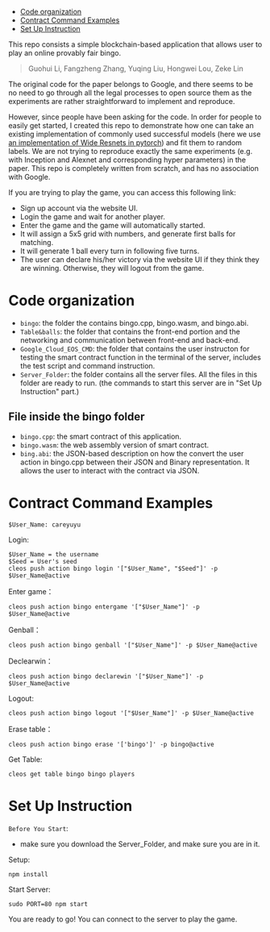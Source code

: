 - [Code organization](#code-organization)
- [Contract Command Examples](#contract-command-examples)
- [Set Up Instruction](#set-up-instruction)

This repo consists a simple blockchain-based application that allows user to play an online provably fair bingo.

> Guohui Li, Fangzheng Zhang, Yuqing Liu, Hongwei Lou, Zeke Lin 

The original code for the paper belongs to Google, and there seems to be no need to go through all the legal processes to open source them as the experiments are rather straightforward to implement and reproduce.

However, since people have been asking for the code. In order for people to easily get started, I created this repo to demonstrate how one can take an existing implementation of commonly used successful models (here we use [an implementation of Wide Resnets in pytorch](https://github.com/xternalz/WideResNet-pytorch)) and fit them to random labels. We are not trying to reproduce exactly the same experiments (e.g. with Inception and Alexnet and corresponding hyper parameters) in the paper. This repo is completely written from scratch, and has no association with Google.

If you are trying to play the game, you can access this following link:

>

- Sign up account via the website UI.
- Login the game and wait for another player.
- Enter the game and the game will automatically started.
- It will assign a 5x5 grid with numbers, and generate first balls for matching.
- It will generate 1 ball every turn in following five turns.
- The user can declare his/her victory via the website UI if they think they are winning. Otherwise, they will logout from the game.

# Code organization

- `bingo`: the folder the contains bingo.cpp, bingo.wasm, and bingo.abi.
- `Table&balls`: the folder that contains the front-end portion and the networking and communication between front-end and back-end.
- `Google_Cloud_EOS_CMD`: the folder that contains the user instructon for testing the smart contract function in the terminal of the server, includes the test script and command instruction.
- `Server_Folder`: the folder contains all the server files. All the files in this folder are ready to run. (the commands to start this server are in "Set Up Instruction" part.)

## File inside the bingo folder

- `bingo.cpp`: the smart contract of this application.
- `bingo.wasm`: the web assembly version of smart contract.
- `bing.abi`: the JSON-based description on how the convert the user action in bingo.cpp between their JSON and Binary representation. It allows the user to interact with the contract via JSON.

# Contract Command Examples 

```
$User_Name: careyuyu
```

Login: 
```
$User_Name = the username
$Seed = User's seed
cleos push action bingo login '["$User_Name", "$Seed"]' -p $User_Name@active
```
Enter game：
```
cleos push action bingo entergame '["$User_Name"]' -p $User_Name@active
```
Genball：
```
cleos push action bingo genball '["$User_Name"]' -p $User_Name@active
```
Declearwin：
```
cleos push action bingo declarewin '["$User_Name"]' -p $User_Name@active
```
Logout:
```
cleos push action bingo logout '["$User_Name"]' -p $User_Name@active
```
Erase table：
```
cleos push action bingo erase '['bingo']' -p bingo@active
```
Get Table:
```
cleos get table bingo bingo players
```

# Set Up Instruction
`Before You Start`: 
- make sure you download the Server_Folder, and make sure you are in it. 

Setup:
```
npm install
```
Start Server:
```
sudo PORT=80 npm start
```

You are ready to go! You can connect to the server to play the game.
